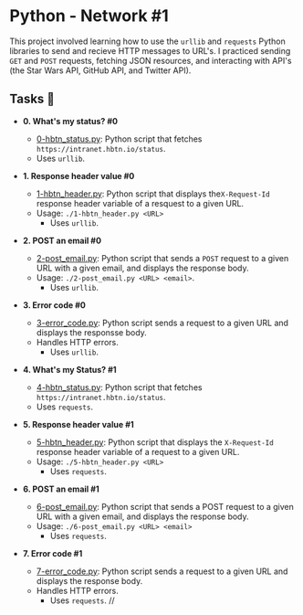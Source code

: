 # Python - Network #1

This project involved learning how to use the `urllib` and `requests` Python
libraries to send and recieve HTTP messages to URL's. I practiced sending `GET`
and `POST` requests, fetching JSON resources, and interacting with API's (the Star Wars API, GitHub API, and Twitter API).

## Tasks :page_with_curl:

* **0. What's my status? #0**
  * [0-hbtn_status.py](./0-hbtn_status.py): Python script that fetches
  `https://intranet.hbtn.io/status`.
  * Uses `urllib`.

* **1. Response header value #0**
  * [1-hbtn_header.py](./1-hbtn_header.py): Python script that displays the`X-Request-Id` response header variable of a resquest to a given URL.
  * Usage: `./1-hbtn_header.py <URL>`
    * Uses `urllib`.

* **2. POST an email #0**
  * [2-post_email.py](./2-post_email.py): Python script that sends a `POST` request to a  given URL with a given email, and displays the response body.
  * Usage: `./2-post_email.py <URL> <email>`.
    * Uses `urllib`.

* **3. Error code #0**
  * [3-error_code.py](./3-error_code.py): Python script sends a request to a given URL and displays the responsse body.
  * Handles HTTP errors.
    * Uses `urllib`.

* **4. What's my Status? #1**
  * [4-hbtn_status.py](./4-hbtn_status.py): Python script that fetches `https://intranet.hbtn.io/status`.
  * Uses `requests`.

* **5. Response header value #1**
  * [5-hbtn_header.py](./5-hbtn_header.py): Python script that displays the `X-Request-Id` response header variable of a request to a given URL.
  * Usage: `./5-hbtn_header.py <URL>`
    * Uses `requests`.

* **6. POST an email #1**
  * [6-post_email.py](./6-post_email.py): Python script that sends a POST request to a given URL with a given email, and displays the response body.
  * Usage: `./6-post_email.py <URL> <email>`
    * Uses `requests`.

* **7. Error code #1**
  * [7-error_code.py](./7-error_code.py): Python script sends a request to a given URL and displays the response body.
  * Handles HTTP errors.
    * Uses `requests`.
//
